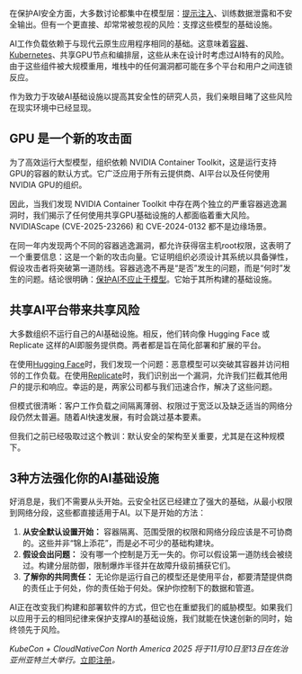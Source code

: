 在保护AI安全方面，大多数讨论都集中在模型层：[提示注入](https://thenewstack.io/6-key-security-risks-in-llms-a-platform-engineers-guide/)、训练数据泄露和不安全输出。但有一个更直接、却常常被忽视的风险：支撑这些模型的基础设施。

AI工作负载依赖于与现代云原生应用程序相同的基础。这意味着[容器](https://thenewstack.io/introduction-to-containers/)、[Kubernetes](https://thenewstack.io/kubernetes/)、共享GPU节点和编排层，这些从未在设计时考虑过AI特有的风险。由于这些组件被大规模重用，堆栈中的任何漏洞都可能在多个平台和用户之间连锁反应。

作为致力于攻破AI基础设施以提高其安全性的研究人员，我们亲眼目睹了这些风险在现实环境中已经显现。

## **GPU 是一个新的攻击面**

为了高效运行大型模型，组织依赖 NVIDIA Container Toolkit，这是运行支持GPU的容器的默认方式。它广泛应用于所有云提供商、AI平台以及任何使用NVIDIA GPU的组织。

因此，当我们发现 NVIDIA Container Toolkit 中存在两个独立的严重容器逃逸漏洞时，我们揭示了任何使用共享GPU基础设施的人都面临着重大风险。NVIDIAScape (CVE-2025-23266) 和 CVE-2024-0132 都不是边缘场景。

在同一年内发现两个不同的容器逃逸漏洞，都允许获得宿主机root权限，这表明了一个重要信息：这是一个新的攻击向量。它证明组织必须设计其系统以具备弹性，假设攻击者将突破第一道防线。容器逃逸不再是“是否”发生的问题，而是“何时”发生的问题。结论很明确：[保护AI不应止于模型](https://thenewstack.io/evil-models-and-exploits-when-ai-becomes-the-attacker/)。它始于其所构建的基础设施。

## **共享AI平台带来共享风险**

大多数组织不运行自己的AI基础设施。相反，他们转向像 Hugging Face 或 Replicate 这样的AI即服务提供商。两者都是旨在简化部署和扩展的平台。

在使用[Hugging Face](https://www.wiz.io/blog/wiz-and-hugging-face-address-risks-to-ai-infrastructure)时，我们发现一个问题：恶意模型可以突破其容器并访问相邻的工作负载。在使用[Replicate](https://www.wiz.io/blog/wiz-research-discovers-critical-vulnerability-in-replicate)时，我们识别出一个漏洞，允许我们拦截其他用户的提示和响应。幸运的是，两家公司都与我们迅速合作，解决了这些问题。

但模式很清晰：客户工作负载之间隔离薄弱、权限过于宽泛以及缺乏适当的网络分段仍然太普遍。随着AI快速发展，有时会跳过基本要素。

但我们之前已经吸取过这个教训：默认安全的架构至关重要，尤其是在这种规模下。

## **3种方法强化你的AI基础设施**

好消息是，我们不需要从头开始。云安全社区已经建立了强大的基础，从最小权限到网络分段，这些都直接适用于AI。以下是开始的方法：

1.  **从安全默认设置开始：** 容器隔离、范围受限的权限和网络分段应该是不可协商的。这些并非“锦上添花”，而是必不可少的基础构建块。
2.  **假设会出问题：** 没有哪一个控制是万无一失的。你可以假设第一道防线会被绕过。构建分层防御，限制爆炸半径并在故障升级前捕获它们。
3.  **了解你的共同责任：** 无论你是运行自己的模型还是使用平台，都要清楚提供商的责任止于何处，你的责任始于何处。保护你控制下的数据和管道。

AI正在改变我们构建和部署软件的方式，但它也在重塑我们的威胁模型。如果我们以应用于云的相同纪律来保护支撑AI的基础设施，我们就能在快速创新的同时，始终领先于风险。

*KubeCon + CloudNativeCon North America 2025 将于11月10日至13日在佐治亚州亚特兰大举行。*[立即注册](https://events.linuxfoundation.org/kubecon-cloudnativecon-north-america/register/)*。*